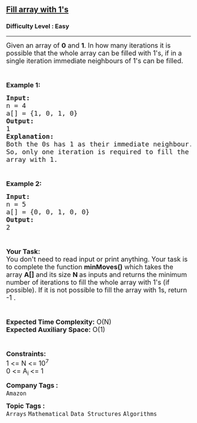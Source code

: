<h2><a href="https://www.geeksforgeeks.org/problems/fill-array-by-1s0920/1?page=4&category=Mathematical&difficulty=Easy&sortBy=submissions">Fill array with 1's</a></h2><h3>Difficulty Level : Easy</h3><hr><div class="problems_problem_content__Xm_eO"><p><span style="font-size:18px">Given an array of <strong>0</strong> and <strong>1</strong>. In how many iterations it is possible that the whole array can be filled with 1's, if in a single iteration immediate neighbours of 1's can be filled.</span></p>

<p>&nbsp;</p>

<p><span style="font-size:18px"><strong>Example 1:</strong></span></p>

<pre><span style="font-size:18px"><strong>Input:</strong>
n = 4
a[] = {1, 0, 1, 0}
<strong>Output:</strong>
1
<strong>Explanation:</strong>
Both the 0s has 1 as their immediate neighbour.
So, only one iteration is required to fill the
array with 1.</span></pre>

<p>&nbsp;</p>

<p><span style="font-size:18px"><strong>Example 2:</strong></span></p>

<pre><span style="font-size:18px"><strong>Input:</strong>
n = 5
a[] = {0, 0, 1, 0, 0}</span>
<span style="font-size:18px"><strong>Output:</strong>
2</span></pre>

<p>&nbsp;</p>

<p><span style="font-size:18px"><strong>Your Task:&nbsp;&nbsp;</strong><br>
You don't need to read input or print anything. Your task is to complete the function <strong>minMoves()</strong>&nbsp;which takes the array <strong>A[]</strong> and its size <strong>N</strong><strong> </strong>as inputs and returns the minimum number of iterations to fill the whole array with 1's (if possible). If it is not possible to fill the array with 1s, return -1&nbsp;. </span></p>

<p>&nbsp;</p>

<p><span style="font-size:18px"><strong>Expected Time Complexity:</strong> O(N)<br>
<strong>Expected Auxiliary Space:</strong> O(1)</span></p>

<p>&nbsp;</p>

<p><span style="font-size:18px"><strong>Constraints:</strong><br>
1 &lt;= N &lt;= 10<sup>7</sup><br>
0 &lt;= A<sub>i </sub>&lt;= 1</span></p>
</div><p><span style=font-size:18px><strong>Company Tags : </strong><br><code>Amazon</code>&nbsp;<br><p><span style=font-size:18px><strong>Topic Tags : </strong><br><code>Arrays</code>&nbsp;<code>Mathematical</code>&nbsp;<code>Data Structures</code>&nbsp;<code>Algorithms</code>&nbsp;